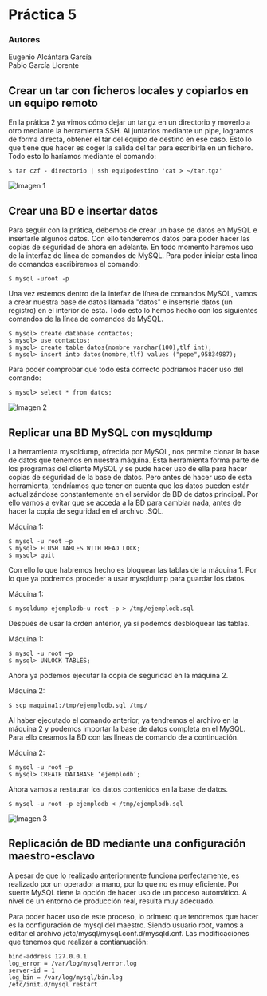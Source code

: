 # Práctica 5
### Autores
Eugenio Alcántara García  
Pablo García Llorente

## Crear un tar con ficheros locales y copiarlos en un equipo remoto
En la prática 2 ya vimos cómo dejar un tar.gz en un directorio y moverlo a otro mediante la herramienta SSH. Al juntarlos mediante un pipe, logramos de forma directa, obtener el tar del equipo de destino en ese caso. Esto lo que tiene que hacer es coger la salida del tar para escribirla en un fichero. Todo esto lo haríamos mediante el comando: 

    $ tar czf - directorio | ssh equipodestino 'cat > ~/tar.tgz'
    
![Imagen 1](./imagenes/imagen_1.PNG)    

## Crear una BD e insertar datos
Para seguir con la prática, debemos de crear un base de datos en MySQL e insertarle algunos datos. Con ello tenderemos datos para poder hacer las copias de seguridad de ahora en adelante. En todo momento haremos uso de la interfaz de línea de comandos de MySQL. Para poder iniciar esta línea de comandos escribiremos el comando:

    $ mysql -uroot -p
    
Una vez estemos dentro de la intefaz de línea de comandos MySQL, vamos a crear nuestra base de datos llamada "datos" e insertsrle datos (un registro) en el interior de esta. Todo esto lo hemos hecho con los siguientes comandos de la línea de comandos de MySQL. 

    $ mysql> create database contactos;
    $ mysql> use contactos;
    $ mysql> create table datos(nombre varchar(100),tlf int);
    $ mysql> insert into datos(nombre,tlf) values ("pepe",95834987);
    
Para poder comprobar que todo está correcto podríamos hacer uso del comando:

    $ mysql> select * from datos;
    
![Imagen 2](./imagenes/imagen_2.PNG)        

## Replicar una BD MySQL con mysqldump
La herramienta mysqldump, ofrecida por MySQL, nos permite clonar la base de datos que tenemos en nuestra máquina. Esta herramienta forma parte de los programas del cliente MySQL y se pude hacer uso de ella para hacer copias de seguridad de la base de datos. Pero antes de hacer uso de esta herramienta, tendríamos que tener en cuenta que los datos pueden estár actualizándose constantemente en el servidor de BD de datos principal. Por ello vamos a evitar que se acceda a la BD para cambiar nada, antes de hacer la copia de seguridad en el archivo .SQL. 

Máquina 1:

    $ mysql -u root –p
    $ mysql> FLUSH TABLES WITH READ LOCK;
    $ mysql> quit
    
Con ello lo que habremos hecho es bloquear las tablas de la máquina 1. Por lo que ya podremos proceder a usar mysqldump para guardar los datos. 

Máquina 1:
    
    $ mysqldump ejemplodb-u root -p > /tmp/ejemplodb.sql
    
Después de usar la orden anterior, ya sí podemos desbloquear las tablas. 

Máquina 1:

    $ mysql -u root –p
    $ mysql> UNLOCK TABLES; 
    
Ahora ya podemos ejecutar la copia de seguridad en la máquina 2. 

Máquina 2:

    $ scp maquina1:/tmp/ejemplodb.sql /tmp/
    
Al haber ejecutado el comando anterior, ya tendremos el archivo en la máquina 2 y podemos importar la base de datos completa en el MySQL. Para ello creamos la BD con las líneas de comando de a continuación. 

Máquina 2: 

    $ mysql -u root –p
    $ mysql> CREATE DATABASE ‘ejemplodb’;
    
Ahora vamos a restaurar los datos contenidos en la base de datos. 

    $ mysql -u root -p ejemplodb < /tmp/ejemplodb.sql
    
![Imagen 3](./imagenes/imagen_3.PNG)    

## Replicación de BD mediante una configuración maestro-esclavo
A pesar de que lo realizado anteriormente funciona perfectamente, es realizado por un operador a mano, por lo que no es muy eficiente. Por suerte MySQL tiene la opción de hacer uso de un proceso automático. A nivel de un entorno de producción real, resulta muy adecuado.  

Para poder hacer uso de este proceso, lo primero que tendremos que hacer es la configuración de mysql del maestro. Siendo usuario root, vamos a editar el archivo /etc/mysql/mysql.conf.d/mysqld.cnf. Las modificaciones que tenemos que realizar a contianuación:

    bind-address 127.0.0.1
    log_error = /var/log/mysql/error.log
    server-id = 1
    log_bin = /var/log/mysql/bin.log
    /etc/init.d/mysql restart

